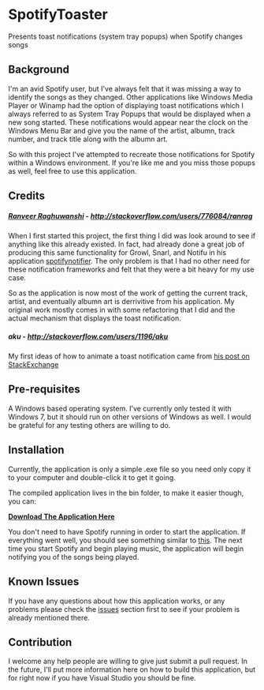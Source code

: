 SpotifyToaster
==============

Presents toast notifications (system tray popups) when Spotify changes songs

## Background
I'm an avid Spotify user, but I've always felt that it was missing a way to identify the songs as they changed. Other applications like Windows Media Player or Winamp had the option of displaying toast notifications which I always referred to as System Tray Popups that would be displayed when a new song started. These notifications would appear near the clock on the Windows Menu Bar and give you the name of the artist, albumn, track number, and track title along with the albumn art.

So with this project I've attempted to recreate those notifications for Spotify within a Windows environment. If you're like me and you miss those popups as well, feel free to use this application.

## Credits
##### [Ranveer Raghuwanshi](https://github.com/ranveer5289) - http://stackoverflow.com/users/776084/ranrag
When I first started this project, the first thing I did was look around to see if anything like this already existed. In fact,  had already done a great job of producing this same functionality for Growl, Snarl, and Notifu in his application [spotifynotifier](https://code.google.com/p/spotifynotifier/). The only problem is that I had no other need for these notification frameworks and felt that they were a bit heavy for my use case.

So as the application is now most of the work of getting the current track, artist, and eventually albumn art is derrivitive from his application. My original work mostly comes in with some refactoring that I did and the actual mechanism that displays the toast notification.

##### aku - http://stackoverflow.com/users/1196/aku
My first ideas of how to animate a toast notification came from [his post on StackExchange](http://stackoverflow.com/questions/461184/toast-style-popup-for-my-application)

## Pre-requisites
A Windows based operating system. I've currently only tested it with Windows 7, but it should run on other versions of Windows as well. I would be grateful for any testing others are willing to do.

## Installation
Currently, the application is only a simple .exe file so you need only copy it to your computer and double-click it to get it going.

The compiled application lives in the bin folder, to make it easier though, you can:

**[Download The Application Here](https://github.com/aauren/SpotifyToaster/blob/master/bin/Release/SpotifyToaster.exe)**

You don't need to have Spotify running in order to start the application. If everything went well, you should see something similar to [this](https://github.com/aauren/SpotifyToaster/blob/master/images/toastStartupNotificationExample.png). The next time you start Spotify and begin playing music, the application will begin notifying you of the songs being played.

## Known Issues
If you have any questions about how this application works, or any problems please check the [issues](https://github.com/aauren/SpotifyToaster/issues) section first to see if your problem is already mentioned there.

## Contribution
I welcome any help people are willing to give just submit a pull request. In the future, I'll put more information here on how to build this application, but for right now if you have Visual Studio you should be fine.
